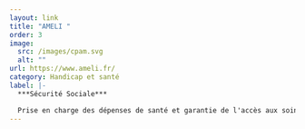 ```yaml
---
layout: link
title: "AMELI "
order: 3
image:
  src: /images/cpam.svg
  alt: ""
url: https://www.ameli.fr/
category: Handicap et santé
label: |-
  ***Sécurité Sociale***

  Prise en charge des dépenses de santé et garantie de l'accès aux soins
---
```

